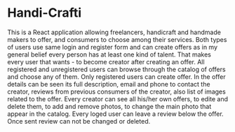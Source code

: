# Handi-Crafti
This is a React application allowing freelancers, handicraft and handmade makers to offer, and consumers to choose among their services. 
Both types of users use same login and register form and can create offers as in my general belief every person has at least one kind of talent.
That makes every user that wants - to become creator after creating an offer. All registered and unregistered users can browse through the catalog of offers and choose any of them. 
Only registered users can create offer.
In the offer details can be seen its full description, email and phone to contact the creator, reviews from previous consumers of the creator, 
also list of images related to the offer.
Every creator can see all his/her own offers, to edite and delete them, to add and remove photos, to change the main photo that appear in the catalog.
Every loged user can leave a review below the offer.
Once sent review can not be changed or deleted.



